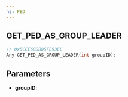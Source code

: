 ```yaml
---
ns: PED
---
```

## GET_PED_AS_GROUP_LEADER

```c
// 0x5CCE68DBD5FE93EC
Any GET_PED_AS_GROUP_LEADER(int groupID);
```

## Parameters
* **groupID**:
